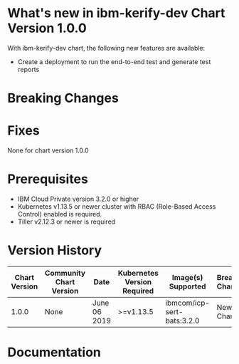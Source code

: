 # What's new in ibm-kerify-dev Chart Version 1.0.0

With ibm-kerify-dev chart, the following new features are available:

- Create a deployment to run the end-to-end test and generate test reports

# Breaking Changes

# Fixes

None for chart version 1.0.0

# Prerequisites

- IBM Cloud Private version 3.2.0 or higher
- Kubernetes v1.13.5 or newer cluster with RBAC (Role-Based Access Control) enabled is required.
- Tiller v2.12.3 or newer is required

# Version History

| Chart Version | Community Chart Version | Date | Kubernetes Version Required | Image(s) Supported | Breaking Changes | Details |
| ----- | ----- | ---- | --------------------------- | ------------------ | ---------------- | ------- |
| 1.0.0 | None | June 06 2019 | >=v1.13.5 | ibmcom/icp-sert-bats:3.2.0 | New Chart |

# Documentation
